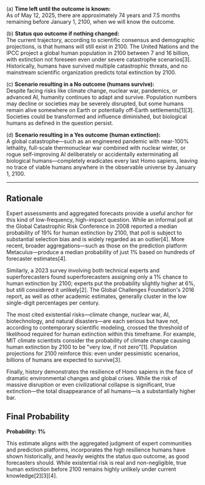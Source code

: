 (a) **Time left until the outcome is known:**  
As of May 12, 2025, there are approximately 74 years and 7.5 months remaining before January 1, 2100, when we will know the outcome.

(b) **Status quo outcome if nothing changed:**  
The current trajectory, according to scientific consensus and demographic projections, is that humans will still exist in 2100. The United Nations and the IPCC project a global human population in 2100 between 7 and 16 billion, with extinction not foreseen even under severe catastrophe scenarios[3]. Historically, humans have survived multiple catastrophic threats, and no mainstream scientific organization predicts total extinction by 2100.

(c) **Scenario resulting in a No outcome (humans survive):**  
Despite facing risks like climate change, nuclear war, pandemics, or advanced AI, humanity continues to adapt and survive. Population numbers may decline or societies may be severely disrupted, but some humans remain alive somewhere on Earth or potentially off-Earth settlements[1][3]. Societies could be transformed and influence diminished, but biological humans as defined in the question persist.

(d) **Scenario resulting in a Yes outcome (human extinction):**  
A global catastrophe—such as an engineered pandemic with near-100% lethality, full-scale thermonuclear war combined with nuclear winter, or rogue self-improving AI deliberately or accidentally exterminating all biological humans—completely eradicates every last Homo sapiens, leaving no trace of viable humans anywhere in the observable universe by January 1, 2100.

---

## Rationale

Expert assessments and aggregated forecasts provide a useful anchor for this kind of low-frequency, high-impact question. While an informal poll at the Global Catastrophic Risk Conference in 2008 reported a median probability of 19% for human extinction by 2100, that poll is subject to substantial selection bias and is widely regarded as an outlier[4]. More recent, broader aggregations—such as those on the prediction platform Metaculus—produce a median probability of just 1% based on hundreds of forecaster estimates[4].

Similarly, a 2023 survey involving both technical experts and superforecasters found superforecasters assigning only a 1% chance to human extinction by 2100; experts put the probability slightly higher at 6%, but still considered it unlikely[2]. The Global Challenges Foundation's 2016 report, as well as other academic estimates, generally cluster in the low single-digit percentages per century.

The most cited existential risks—climate change, nuclear war, AI, biotechnology, and natural disasters—are each serious but have not, according to contemporary scientific modeling, crossed the threshold of likelihood required for human extinction within this timeframe. For example, MIT climate scientists consider the probability of climate change causing human extinction by 2100 to be "very low, if not zero"[1]. Population projections for 2100 reinforce this: even under pessimistic scenarios, billions of humans are expected to survive[3].

Finally, history demonstrates the resilience of Homo sapiens in the face of dramatic environmental changes and global crises. While the risk of massive disruption or even civilizational collapse is significant, true extinction—the total disappearance of all humans—is a substantially higher bar.

## Final Probability

**Probability: 1%**

This estimate aligns with the aggregated judgment of expert communities and prediction platforms, incorporates the high resilience humans have shown historically, and heavily weights the status quo outcome, as good forecasters should. While existential risk is real and non-negligible, true human extinction before 2100 remains highly unlikely under current knowledge[2][3][4].